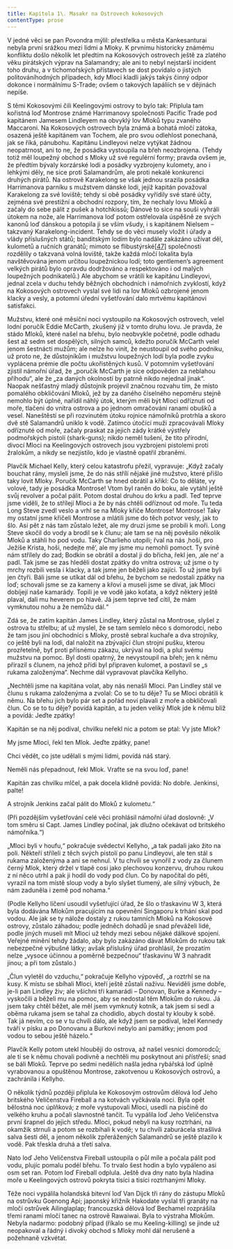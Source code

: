 ```yaml
---
title: Kapitola 1\. Masakr na Ostrovech kokosových
contentType: prose
---
```


V jedné věci se pan Povondra mýlil: přestřelka u města Kankesanturai nebyla první srážkou mezi lidmi a Mloky. K prvnímu historicky známému konfliktu došlo několik let předtím na Kokosových ostrovech ještě za zlatého věku pirátských výprav na Salamandry; ale ani to nebyl nejstarší incident toho druhu, a v tichomořských přístavech se dost povídalo o jistých politováníhodných případech, kdy Mloci kladli jakýs takýs činný odpor dokonce i normálnímu S-Trade; ovšem o takových lapáliích se v dějinách nepíše.

S těmi Kokosovými čili Keelingovými ostrovy to bylo tak: Připlula tam kořistná loď Montrose známé Harrimanovy společnosti Pacific Trade pod kapitánem Jamesem Lindleyem na obvyklý lov Mloků typu zvaného Maccaroni. Na Kokosových ostrovech byla známá a bohatá mločí zátoka, osazená ještě kapitánem van Tochem, ale pro svou odlehlost ponechaná, jak se říká, pánubohu. Kapitánu Lindleyovi nelze vytýkat žádnou neopatrnost, ani to ne, že posádka vystoupila na břeh neozbrojena. (Tehdy totiž měl loupežný obchod s Mloky už své regulérní formy; pravda ovšem je, že předtím bývaly korzárské lodi a posádky vyzbrojeny kulomety, ano i lehkými děly, ne sice proti Salamandrům, ale proti nekalé konkurenci druhých pirátů. Na ostrově Karakelong se však jednou srazila posádka Harrimanova parníku s mužstvem dánské lodi, jejíž kapitán považoval Karakelong za své loviště; tehdy si obě posádky vyřídily své staré účty, zejména své prestižní a obchodní rozpory, tím, že nechaly lovu Mloků a začaly do sebe pálit z pušek a hotchkissů; Dánové to sice na souši vyhráli útokem na nože, ale Harrimanova loď potom ostřelovala úspěšně ze svých kanonů loď dánskou a potopila ji se vším všudy, i s kapitánem Nielsem – takzvaný Karakelong-incident. Tehdy se do věci musely vložit i úřady a vlády příslušných států; banditským lodím bylo nadále zakázáno užívat děl, kulometů a ručních granátů; mimoto se flibustýrské[\[47\]](./resources/undefined) společnosti rozdělily o takzvaná volná loviště, takže každá mločí lokalita byla navštěvována jenom určitou loupežnickou lodí; toto gentlemen’s agreement velkých pirátů bylo opravdu dodržováno a respektováno i od malých loupežných podnikatelů.) Ale abychom se vrátili ke kapitánu Lindleyovi, jednal zcela v duchu tehdy běžných obchodních i námořních zvyklostí, když na Kokosových ostrovech vyslal své lidi na lov Mloků ozbrojené jenom klacky a vesly, a potomní úřední vyšetřování dalo mrtvému kapitánovi satisfakci.

Mužstvu, které oné měsíční noci vystoupilo na Kokosových ostrovech, velel lodní poručík Eddie McCarth, zkušený již v tomto druhu lovu. Je pravda, že stádo Mloků, které našel na břehu, bylo neobvykle početné, podle odhadu šest až sedm set dospělých, silných samců, kdežto poručík McCarth velel jenom šestnácti mužům; ale nelze ho vinit, že neustoupil od svého podniku, už proto ne, že důstojníkům i mužstvu loupežných lodí byla podle zvyku vyplácena prémie dle počtu ukořistěných kusů. V potomním vyšetřování zjistil námořní úřad, že „poručík McCarth je sice odpověden za neblahou příhodu“, ale že „za daných okolností by patrně nikdo nejednal jinak“. Naopak nešťastný mladý důstojník projevil značnou rozvahu tím, že místo pomalého obkličování Mloků, jež by za daného číselného nepoměru stejně nemohlo být úplné, nařídil náhlý útok, kterým měli být Mloci odříznuti od moře, tlačeni do vnitra ostrova a po jednom omračováni ranami obušků a vesel. Naneštěstí se při rozvinutém útoku rojnice námořníků protrhla a skoro dvě stě Salamandrů uniklo k vodě. Zatímco útočící muži zpracovávali Mloky odříznuté od moře, začaly praskat za jejich zády krátké výstřely podmořských pistolí (shark-guns); nikdo neměl tušení, že tito přírodní, divocí Mloci na Keelingových ostrovech jsou vyzbrojeni pistolemi proti žralokům, a nikdy se nezjistilo, kdo je vlastně opatřil zbraněmi.

Plavčík Michael Kelly, který celou katastrofu přežil, vypravuje: „Když začaly bouchat rány, mysleli jsme, že do nás střílí nějaké jiné mužstvo, které přišlo taky lovit Mloky. Poručík McCarth se hned obrátil a křikl: Co to děláte, vy volové, tady je posádka Montrose! Vtom byl raněn do boku, ale vytáhl ještě svůj revolver a počal pálit. Potom dostal druhou do krku a padl. Teď teprve jsme viděli, že to střílejí Mloci a že by nás chtěli odříznout od moře. Tu teda Long Steve zvedl veslo a vrhl se na Mloky křiče Montrose! Montrose! Taky my ostatní jsme křičeli Montrose a mlátili jsme do těch potvor vesly, jak to šlo. Asi pět z nás tam zůstalo ležet, ale my druzí jsme se probili k moři. Long Steve skočil do vody a brodil se k člunu; ale tam se na něj pověsilo několik Mloků a stáhli ho pod vodu. Taky Charlieho utopili; řval na nás ‚hoši, pro Ježíše Krista, hoši, nedejte mě‘, ale my jsme mu nemohli pomoct. Ty svině nám střílely do zad; Bodkin se obrátil a dostal ji do břicha, řekl jen, ‚ale ne‘ a padl. Tak jsme se zas hleděli dostat zpátky do vnitra ostrova; už jsme o ty mrchy rozbili vesla i klacky, a tak jsme jen běželi jako zajíci. To už jsme byli jen čtyři. Báli jsme se utíkat dál od břehu, že bychom se nedostali zpátky na loď; schovali jsme se za kameny a křoví a museli jsme se dívat, jak Mloci dobíjejí naše kamarády. Topili je ve vodě jako koťata, a když některý ještě plaval, dali mu heverem po hlavě. Já jsem teprve teď cítil, že mám vymknutou nohu a že nemůžu dál.“

Zdá se, že zatím kapitán James Lindley, který zůstal na Montrose, slyšel z ostrova tu střelbu; ať už myslel, že se tam semlelo něco s domorodci, nebo že tam jsou jiní obchodníci s Mloky, prostě sebral kuchaře a dva strojníky, co ještě byli na lodi, dal naložit na zbývající člun strojní pušku, kterou prozřetelně, byť proti přísnému zákazu, ukrýval na lodi, a plul svému mužstvu na pomoc. Byl dosti opatrný, že nevystoupil na břeh; jen k němu přirazil s člunem, na jehož přídi byl připraven kulomet, a postavil se „s rukama založenýma“. Nechme dál vypravovat plavčíka Kellyho.

„Nechtěli jsme na kapitána volat, aby nás nenašli Mloci. Pan Lindley stál ve člunu s rukama založenýma a zvolal: Co se to tu děje? Tu se Mloci obrátili k němu. Na břehu jich bylo pár set a pořád noví plavali z moře a obkličovali člun. Co se to tu děje? povídá kapitán, a tu jeden veliký Mlok jde k němu blíž a povídá: Jeďte zpátky!

Kapitán se na něj podíval, chvilku neřekl nic a potom se ptal: Vy jste Mlok?

My jsme Mloci, řekl ten Mlok. Jeďte zpátky, pane!

Chci vědět, co jste udělali s mými lidmi, povídá náš starý.

Neměli nás přepadnout, řekl Mlok. Vraťte se na svou loď, pane!

Kapitán zas chvilku mlčel, a pak docela klidně povídá: No dobře. Jenkinsi, palte!

A strojník Jenkins začal pálit do Mloků z kulometu.“

(Při pozdějším vyšetřování celé věci prohlásil námořní úřad doslovně: „V tom směru si Capt. James Lindley počínal, jak dlužno očekávat od britského námořníka.“)

„Mloci byli v houfu,“ pokračuje svědectví Kellyho, „a tak padali jako žito na poli. Někteří stříleli z těch svých pistolí po panu Lindleyovi, ale ten stál s rukama založenýma a ani se nehnul. V tu chvíli se vynořil z vody za člunem černý Mlok, který držel v tlapě cosi jako plechovou konzervu, druhou rukou z ní něco utrhl a pak ji hodil do vody pod člun. Co by napočítal do pěti, vyrazil na tom místě sloup vody a bylo slyšet tlumený, ale silný výbuch, že nám zaduněla i země pod nohama.“

(Podle Kellyho líčení usoudil vyšetřující úřad, že šlo o třaskavinu W 3, která byla dodávána Mlokům pracujícím na opevnění Singaporu k trhání skal pod vodou. Ale jak se ty nálože dostaly z rukou tamních Mloků na Kokosové ostrovy, zůstalo záhadou; podle jedněch dohadů je snad převáželi lidé, podle jiných museli mít Mloci už tehdy mezi sebou nějaké dálkové spojení. Veřejné mínění tehdy žádalo, aby bylo zakázáno dávat Mlokům do rukou tak nebezpečné výbušné látky; avšak příslušný úřad prohlásil, že prozatím nelze „vysoce účinnou a poměrně bezpečnou“ třaskavinu W 3 nahradit jinou; a při tom zůstalo.)

„Člun vyletěl do vzduchu,“ pokračuje Kellyho výpověď, „a roztrhl se na kusy. K místu se sbíhali Mloci, kteří ještě zůstali naživu. Neviděli jsme dobře, je-li pan Lindley živ; ale všichni tři kamarádi – Donovan, Burke a Kennedy – vyskočili a běželi mu na pomoc, aby se nedostal těm Mlokům do rukou. Já jsem taky chtěl běžet, ale měl jsem vymknutý kotník, a tak jsem si sedl a oběma rukama jsem se tahal za chodidlo, abych dostal ty klouby k sobě. Tak já nevím, co se v tu chvíli dálo, ale když jsem se podíval, ležel Kennedy tváří v písku a po Donovanu a Burkovi nebylo ani památky; jenom pod vodou to sebou ještě házelo.“

Plavčík Kelly potom utekl hlouběji do ostrova, až našel vesnici domorodců; ale ti se k němu chovali podivně a nechtěli mu poskytnout ani přístřeší; snad se báli Mloků. Teprve po sedmi nedělích našla jedna rybářská loď úplně vyrabovanou a opuštěnou Montrose, zakotvenou u Kokosových ostrovů, a zachránila i Kellyho.

O několik týdnů později připlula ke Kokosovým ostrovům dělová loď Jeho britského Veličenstva Fireball a na kotvách vyčkávala noci. Byla opět bělostná noc úplňková; z moře vystupovali Mloci, usedli na písčině do velkého kruhu a počali slavnostně tančit. Tu vypálila loď Jeho Veličenstva první šrapnel do jejich středu. Mloci, pokud nebyli na kusy roztrháni, na okamžik strnuli a potom se rozbíhali k vodě; v tu chvíli zaburácela strašlivá salva šesti děl, a jenom několik zpřerážených Salamandrů se ještě plazilo k vodě. Pak třeskla druhá a třetí salva.

Nato loď Jeho Veličenstva Fireball ustoupila o půl míle a počala pálit pod vodu, plujíc pomalu podél břehu. To trvalo šest hodin a bylo vypáleno asi osm set ran. Potom loď Fireball odplula. Ještě dva dny nato byla hladina moře u Keelingových ostrovů pokryta tisíci a tisíci roztrhanými Mloky.

Téže noci vypálila holandská bitevní loď Van Dijck tři rány do zástupu Mloků na ostrůvku Goenong Api; japonský křižník Hakodate vyslal tři granáty na mločí ostrůvek Ailinglaplap; francouzská dělová loď Bechamel rozprášila třemi ranami mločí tanec na ostrově Rawaiwai. Byla to výstraha Mlokům. Nebyla nadarmo: podobný případ (říkalo se mu Keeling-killing) se jinde už neopakoval a řádný i divoký obchod s Mloky mohl dál nerušeně a požehnaně vzkvétat.
